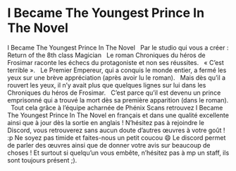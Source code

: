 # I Became The Youngest Prince In The Novel
I Became The Youngest Prince In The Novel
 
Par le studio qui vous a créer : Return of the 8th class Magician
 
Le roman Chroniques du héros de Frosimar raconte les échecs du protagoniste et non ses réussites.
 
« C’est terrible ».
 
Le Premier Empereur, qui a conquis le monde entier, a fermé les yeux sur une brève appréciation (après avoir lu le roman).
 
Mais dès qu’il a rouvert les yeux, il n’y avait plus que quelques lignes sur lui dans les Chroniques du héros de Frosimar.
 
C’est parce qu’il est devenu un prince emprisonné qui a trouvé la mort dès sa première apparition (dans le roman).
 
Tout cela grâce à l’équipe acharnée de Phénix Scans retrouvez I Became The Youngest Prince In The Novel en français et dans une qualité excellente ainsi que à jour dès la sortie en anglais ! N’hésitez pas à rejoindre le Discord, vous retrouverez sans aucun doute d’autres œuvres à votre goût ! :p Ne soyez pas timide et faites-nous un petit coucou 😄 Le discord permet de parler des œuvres ainsi que de donner votre avis sur beaucoup de choses ! Et surtout si quelqu’un vous embête, n’hésitez pas à mp un staff, ils sont toujours présent ;).